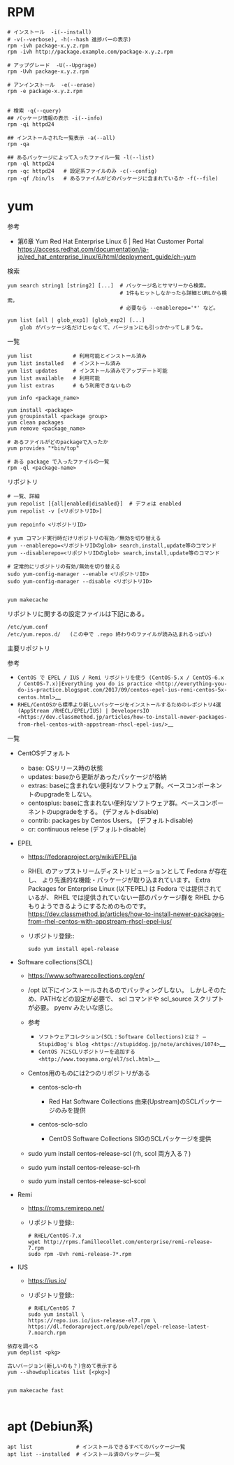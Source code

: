 # RPM

```shell
# インストール  -i(--install) 
# -v(--verbose), -h(--hash 進捗バーの表示)
rpm -ivh package-x.y.z.rpm
rpm -ivh http://package.example.com/package-x.y.z.rpm

# アップグレード  -U(--Upgrage)
rpm -Uvh package-x.y.z.rpm

# アンインストール  -e(--erase)
rpm -e package-x.y.z.rpm


# 検索 -q(--query)
## パッケージ情報の表示 -i(--info)
rpm -qi httpd24

## インストールされた一覧表示 -a(--all)
rpm -qa

## あるパッケージによって入ったファイル一覧 -l(--list)
rpm -ql httpd24
rpm -qc httpd24   # 設定系ファイルのみ -c(--config)
rpm -qf /bin/ls   # あるファイルがどのパッケージに含まれているか -f(--file)
```



# yum


参考

- 第6章 Yum Red Hat Enterprise Linux 6 | Red Hat Customer Portal
https://access.redhat.com/documentation/ja-jp/red_hat_enterprise_linux/6/html/deployment_guide/ch-yum



検索

```
yum search string1 [string2] [...]  # パッケージ名とサマリーから検索。
                                    # 1件もヒットしなかったら詳細とURLから検索。
                                    # 必要なら --enablerepo='*' など。

yum list [all | glob_exp1] [glob_exp2] [...]
    glob がパッケージ名だけじゃなくて、バージョンにも引っかかってしまうな。
```

一覧

```
yum list             # 利用可能とインストール済み
yum list installed   # インストール済み
yum list updates     # インストール済みでアップデート可能
yum list available   # 利用可能
yum list extras      # もう利用できないもの
```

```
yum info <package_name>
```

```
yum install <package>
yum groupinstall <package group>
yum clean packages
yum remove <package_name>

# あるファイルがどのpackageで入ったか
yum provides "*bin/top" 

# ある package で入ったファイルの一覧
rpm -ql <package-name>
```

リポジトリ

```
# 一覧、詳細
yum repolist [{all|enabled|disabled}]  # デフォは enabled
yum repolist -v [<リポジトリID>]

yum repoinfo <リポジトリID>

# yum コマンド実行時だけリポジトリの有効／無効を切り替える
yum --enablerepo=<リポジトリIDのglob> search,install,update等のコマンド 
yum --disablerepo=<リポジトリIDのglob> search,install,update等のコマンド 

# 定常的にリポジトリの有効/無効を切り替える
sudo yum-config-manager --enable <リポジトリID>
sudo yum-config-manager --disable <リポジトリID>


yum makecache
```

リポジトリに関するの設定ファイルは下記にある。
```
/etc/yum.conf
/etc/yum.repos.d/   (この中で .repo 終わりのファイルが読み込まれるっぽい)
```



主要リポジトリ

参考

- `CentOS で EPEL / IUS / Remi リポジトリを使う (CentOS-5.x / CentOS-6.x / CentOS-7.x)|Everything you do is practice <http://everything-you-do-is-practice.blogspot.com/2017/09/centos-epel-ius-remi-centos-5x-centos.html>`__
- `RHEL/CentOSから標準より新しいパッケージをインストールするためのレポジトリ4選(AppStream /RHECL/EPEL/IUS) | DevelopersIO <https://dev.classmethod.jp/articles/how-to-install-newer-packages-from-rhel-centos-with-appstream-rhscl-epel-ius/>`__

一覧

- CentOSデフォルト

    - base: OSリリース時の状態
    - updates: baseから更新があったパッケージが格納
    - extras: baseに含まれない便利なソフトウェア群。ベースコンポーネントのupgradeをしない。
    - centosplus: baseに含まれない便利なソフトウェア群。ベースコンポーネントのupgradeをする。 (デフォルトdisable)
    - contrib: packages by Centos Users。 (デフォルトdisable)
    - cr: continuous relese (デフォルトdisable)

- EPEL

    - https://fedoraproject.org/wiki/EPEL/ja
    - RHEL のアップストリームディストリビューションとして Fedora が存在し、
      より先進的な機能・パッケージが取り込まれています。 
      Extra Packages for Enterprise Linux (以下EPEL) は Fedora では提供されているが、
      RHEL では提供されていない一部のパッケージ群を
      RHEL からもりようできるようにするためのものです。
      https://dev.classmethod.jp/articles/how-to-install-newer-packages-from-rhel-centos-with-appstream-rhscl-epel-ius/
    - リポジトリ登録::

          sudo yum install epel-release

- Software collections(SCL)

    - https://www.softwarecollections.org/en/
    - /opt 以下にインストールされるのでバッティングしない。
      しかしそのため、PATHなどの設定が必要で、 scl コマンドや scl_source スクリプトが必要。
      pyenv みたいな感じ。
    - 参考

      - `ソフトウェアコレクション(SCL：Software Collections)とは？ – StupidDog's blog <https://stupiddog.jp/note/archives/1074>`__
      - `CentOS 7にSCLリポジトリーを追加する <http://www.tooyama.org/el7/scl.html>`__

    - Centos用のものには2つのリポジトリがある

      - centos-sclo-rh

        - Red Hat Software Collections 由来(Upstream)のSCLパッケージのみを提供

      - centos-sclo-sclo

        - CentOS Software Collections SIGのSCLパッケージを提供

    - sudo yum install centos-release-scl  (rh, scol 両方入る？)
    - sudo yum install centos-release-scl-rh
    - sudo yum install centos-release-scl-scol


- Remi

    - https://rpms.remirepo.net/
    - リポジトリ登録::
    
          # RHEL/CentOS-7.x
          wget http://rpms.famillecollet.com/enterprise/remi-release-7.rpm
          sudo rpm -Uvh remi-release-7*.rpm

- IUS

    - https://ius.io/
    - リポジトリ登録::

          # RHEL/CentOS 7
          sudo yum install \
          https://repo.ius.io/ius-release-el7.rpm \
          https://dl.fedoraproject.org/pub/epel/epel-release-latest-7.noarch.rpm





```
依存を調べる
yum deplist <pkg>

古いバージョン(新しいのも？)含めて表示する
yum --showduplicates list [<pkg>]


yum makecache fast


```




# apt (Debiun系)

```
apt list              # インストールできるすべてのパッケージ一覧
apt list --installed  # インストール済のパッケージ一覧

```


